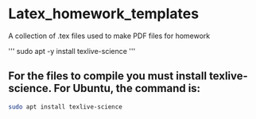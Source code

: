 # Latex_homework_templates
A collection of .tex files used to make PDF files for homework



'''
sudo apt -y install texlive-science
'''

## For the files to compile you must install texlive-science. For Ubuntu, the command is:

```bash
sudo apt install texlive-science
```